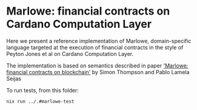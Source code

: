 # Marlowe: financial contracts on Cardano Computation Layer

Here we present a reference implementation of Marlowe, domain-specific language targeted at
the execution of financial contracts in the style of Peyton Jones et al
on Cardano Computation Layer.

The implementation is based on semantics described in paper
['Marlowe: financial contracts on blockchain'](https://iohk.io/research/papers/#2WHKDRA8)
by Simon Thompson and Pablo Lamela Seijas

To run tests, from this folder:
```bash
nix run ../.#marlowe-test
```

